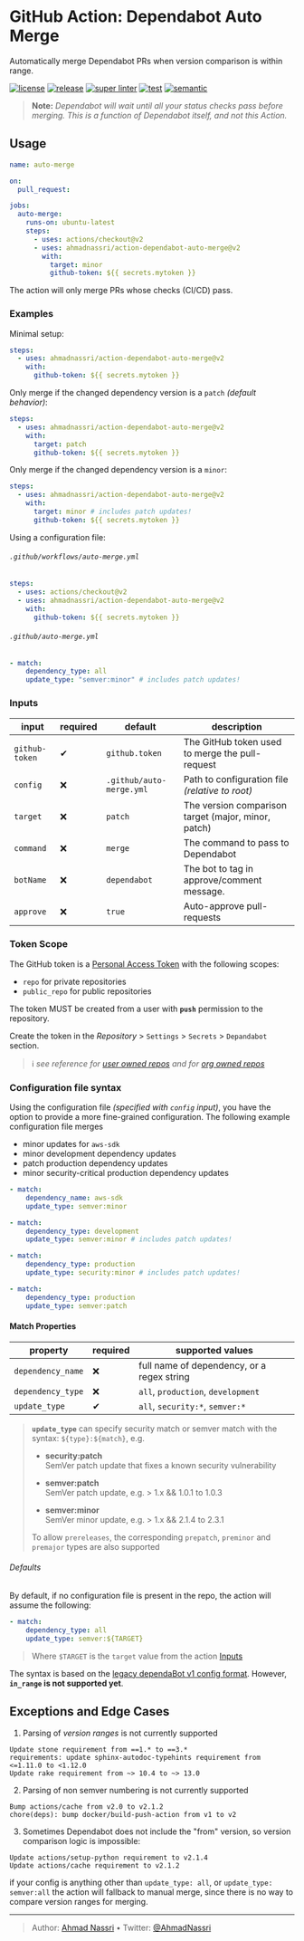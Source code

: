 # GitHub Action: Dependabot Auto Merge

Automatically merge Dependabot PRs when version comparison is within range.

[![license][license-img]][license-url]
[![release][release-img]][release-url]
[![super linter][super-linter-img]][super-linter-url]
[![test][test-img]][test-url]
[![semantic][semantic-img]][semantic-url]

> **Note:** *Dependabot will wait until all your status checks pass before merging. This is a function of Dependabot itself, and not this Action.*

## Usage

``` yaml
name: auto-merge

on:
  pull_request:

jobs:
  auto-merge:
    runs-on: ubuntu-latest
    steps:
      - uses: actions/checkout@v2
      - uses: ahmadnassri/action-dependabot-auto-merge@v2
        with:
          target: minor
          github-token: ${{ secrets.mytoken }}
```

The action will only merge PRs whose checks (CI/CD) pass.

### Examples

Minimal setup:

``` yaml
steps:
  - uses: ahmadnassri/action-dependabot-auto-merge@v2
    with:
      github-token: ${{ secrets.mytoken }}
```

Only merge if the changed dependency version is a `patch` *(default behavior)*:

``` yaml
steps:
  - uses: ahmadnassri/action-dependabot-auto-merge@v2
    with:
      target: patch
      github-token: ${{ secrets.mytoken }}
```

Only merge if the changed dependency version is a `minor`:

``` yaml
steps:
  - uses: ahmadnassri/action-dependabot-auto-merge@v2
    with:
      target: minor # includes patch updates!
      github-token: ${{ secrets.mytoken }}
```

Using a configuration file:

###### `.github/workflows/auto-merge.yml`

``` yaml
steps:
  - uses: actions/checkout@v2
  - uses: ahmadnassri/action-dependabot-auto-merge@v2
    with:
      github-token: ${{ secrets.mytoken }}
```

###### `.github/auto-merge.yml`

``` yaml
- match:
    dependency_type: all
    update_type: "semver:minor" # includes patch updates!
```

### Inputs

| input          | required | default                  | description                                         |
|----------------|----------|--------------------------|-----------------------------------------------------|
| `github-token` | ✔        | `github.token`           | The GitHub token used to merge the pull-request     |
| `config`       | ❌        | `.github/auto-merge.yml` | Path to configuration file *(relative to root)*     |
| `target`       | ❌        | `patch`                  | The version comparison target (major, minor, patch) |
| `command`      | ❌        | `merge`                  | The command to pass to Dependabot                   |
| `botName`      | ❌        | `dependabot`             | The bot to tag in approve/comment message.          |
| `approve`      | ❌        | `true`                   | Auto-approve pull-requests                          |

### Token Scope

The GitHub token is a [Personal Access Token](https://docs.github.com/en/github/authenticating-to-github/creating-a-personal-access-token) with the following scopes:

-   `repo` for private repositories
-   `public_repo` for public repositories

The token MUST be created from a user with **`push`** permission to the repository.

Create the token in the *Repository* > `Settings` > `Secrets` > `Depandabot` section.

> ℹ *see reference for [user owned repos](https://docs.github.com/en/github/setting-up-and-managing-your-github-user-account/permission-levels-for-a-user-account-repository) and for [org owned repos](https://docs.github.com/en/github/setting-up-and-managing-organizations-and-teams/repository-permission-levels-for-an-organization)*

### Configuration file syntax

Using the configuration file *(specified with `config` input)*, you have the option to provide a more fine-grained configuration. The following example configuration file merges

-   minor updates for `aws-sdk`
-   minor development dependency updates
-   patch production dependency updates
-   minor security-critical production dependency updates

``` yaml
- match:
    dependency_name: aws-sdk
    update_type: semver:minor

- match:
    dependency_type: development
    update_type: semver:minor # includes patch updates!

- match:
    dependency_type: production
    update_type: security:minor # includes patch updates!

- match:
    dependency_type: production
    update_type: semver:patch
```

#### Match Properties

| property          | required | supported values                           |
|-------------------|----------|--------------------------------------------|
| `dependency_name` | ❌        | full name of dependency, or a regex string |
| `dependency_type` | ❌        | `all`, `production`, `development`         |
| `update_type`     | ✔        | `all`, `security:*`, `semver:*`            |

> **`update_type`** can specify security match or semver match with the syntax: `${type}:${match}`, e.g.
>
> -   **security:patch**  
>     SemVer patch update that fixes a known security vulnerability
>
> -   **semver:patch**  
>     SemVer patch update, e.g. &gt; 1.x && 1.0.1 to 1.0.3
>
> -   **semver:minor**  
>     SemVer minor update, e.g. &gt; 1.x && 2.1.4 to 2.3.1
>
> To allow `prereleases`, the corresponding `prepatch`, `preminor` and `premajor` types are also supported

###### Defaults

By default, if no configuration file is present in the repo, the action will assume the following:

``` yaml
- match:
    dependency_type: all
    update_type: semver:${TARGET}
```

> Where `$TARGET` is the `target` value from the action [Inputs](#inputs)

The syntax is based on the [legacy dependaBot v1 config format](https://dependabot.com/docs/config-file/#automerged_updates).
However, **`in_range` is not supported yet**.

## Exceptions and Edge Cases

1.  Parsing of *version ranges* is not currently supported

<!-- -->

    Update stone requirement from ==1.* to ==3.*
    requirements: update sphinx-autodoc-typehints requirement from <=1.11.0 to <1.12.0
    Update rake requirement from ~> 10.4 to ~> 13.0

2.  Parsing of non semver numbering is not currently supported

<!-- -->

    Bump actions/cache from v2.0 to v2.1.2
    chore(deps): bump docker/build-push-action from v1 to v2

3.  Sometimes Dependabot does not include the "from" version, so version comparison logic is impossible:

<!-- -->

    Update actions/setup-python requirement to v2.1.4
    Update actions/cache requirement to v2.1.2

if your config is anything other than `update_type: all`, or `update_type: semver:all` the action will fallback to manual merge, since there is no way to compare version ranges for merging.

----
> Author: [Ahmad Nassri](https://www.ahmadnassri.com/) &bull;
> Twitter: [@AhmadNassri](https://twitter.com/AhmadNassri)

[license-url]: LICENSE
[license-img]: https://badgen.net/github/license/ahmadnassri/action-dependabot-auto-merge

[release-url]: https://github.com/ahmadnassri/action-dependabot-auto-merge/releases
[release-img]: https://badgen.net/github/release/ahmadnassri/action-dependabot-auto-merge

[super-linter-url]: https://github.com/ahmadnassri/action-dependabot-auto-merge/actions?query=workflow%3Asuper-linter
[super-linter-img]: https://github.com/ahmadnassri/action-dependabot-auto-merge/workflows/super-linter/badge.svg

[test-url]: https://github.com/ahmadnassri/action-dependabot-auto-merge/actions?query=workflow%3Atest
[test-img]: https://github.com/ahmadnassri/action-dependabot-auto-merge/workflows/test/badge.svg

[semantic-url]: https://github.com/ahmadnassri/action-dependabot-auto-merge/actions?query=workflow%3Arelease
[semantic-img]: https://badgen.net/badge/📦/semantically%20released/blue
